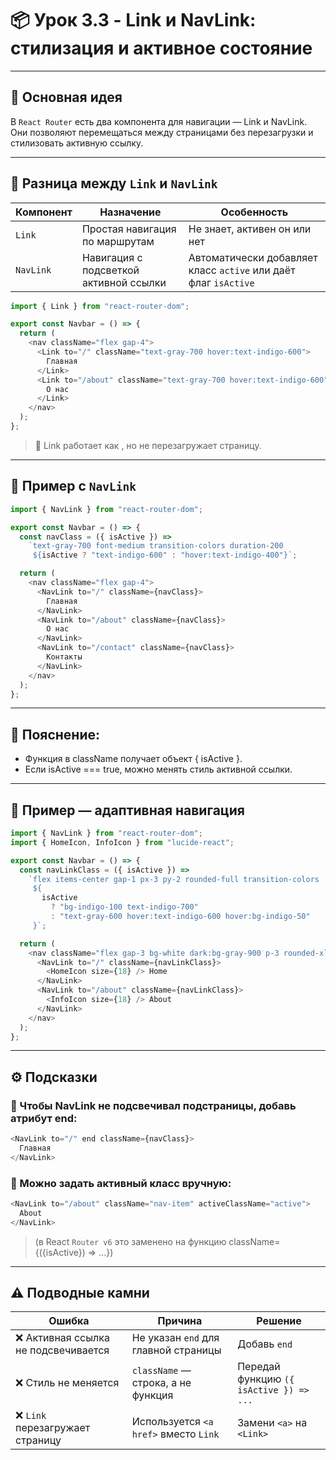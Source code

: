 # 📦 Урок 3.3 - Link и NavLink: стилизация и активное состояние

---

## 🚀 Основная идея

В `React Router` есть два компонента для навигации —
Link и NavLink.
Они позволяют перемещаться между страницами без перезагрузки и стилизовать активную ссылку.

---

## 🔹 Разница между `Link` и `NavLink`

| Компонент | Назначение                             | Особенность                                                     |
| --------- | -------------------------------------- | --------------------------------------------------------------- |
| `Link`    | Простая навигация по маршрутам         | Не знает, активен он или нет                                    |
| `NavLink` | Навигация с подсветкой активной ссылки | Автоматически добавляет класс `active` или даёт флаг `isActive` |

```javascript
import { Link } from "react-router-dom";

export const Navbar = () => {
  return (
    <nav className="flex gap-4">
      <Link to="/" className="text-gray-700 hover:text-indigo-600">
        Главная
      </Link>
      <Link to="/about" className="text-gray-700 hover:text-indigo-600">
        О нас
      </Link>
    </nav>
  );
};
```

> 📌 Link работает как <a></a>, но не перезагружает страницу.

---

## 🔹 Пример с `NavLink`

```javascript
import { NavLink } from "react-router-dom";

export const Navbar = () => {
  const navClass = ({ isActive }) =>
    `text-gray-700 font-medium transition-colors duration-200
     ${isActive ? "text-indigo-600" : "hover:text-indigo-400"}`;

  return (
    <nav className="flex gap-4">
      <NavLink to="/" className={navClass}>
        Главная
      </NavLink>
      <NavLink to="/about" className={navClass}>
        О нас
      </NavLink>
      <NavLink to="/contact" className={navClass}>
        Контакты
      </NavLink>
    </nav>
  );
};
```

---

## 📌 Пояснение:

- Функция в className получает объект { isActive }.
- Если isActive === true, можно менять стиль активной ссылки.

---

## 🔹 Пример — адаптивная навигация

```javascript
import { NavLink } from "react-router-dom";
import { HomeIcon, InfoIcon } from "lucide-react";

export const Navbar = () => {
  const navLinkClass = ({ isActive }) =>
    `flex items-center gap-1 px-3 py-2 rounded-full transition-colors
     ${
       isActive
         ? "bg-indigo-100 text-indigo-700"
         : "text-gray-600 hover:text-indigo-600 hover:bg-indigo-50"
     }`;

  return (
    <nav className="flex gap-3 bg-white dark:bg-gray-900 p-3 rounded-xl shadow-md">
      <NavLink to="/" className={navLinkClass}>
        <HomeIcon size={18} /> Home
      </NavLink>
      <NavLink to="/about" className={navLinkClass}>
        <InfoIcon size={18} /> About
      </NavLink>
    </nav>
  );
};
```

---

## ⚙️ Подсказки

### 📌 Чтобы NavLink не подсвечивал подстраницы, добавь атрибут end:

```javascript
<NavLink to="/" end className={navClass}>
  Главная
</NavLink>
```

### 📌 Можно задать активный класс вручную:

```javascript
<NavLink to="/about" className="nav-item" activeClassName="active">
  About
</NavLink>
```

> (в React `Router v6` это заменено на функцию className={({isActive}) => ...})

---

## ⚠️ Подводные камни

| Ошибка                               | Причина                               | Решение                                 |
| ------------------------------------ | ------------------------------------- | --------------------------------------- |
| ❌ Активная ссылка не подсвечивается | Не указан `end` для главной страницы  | Добавь `end`                            |
| ❌ Стиль не меняется                 | `className` — строка, а не функция    | Передай функцию `({ isActive }) => ...` |
| ❌ `Link` перезагружает страницу     | Используется `<a href>` вместо `Link` | Замени `<a>` на `<Link>`                |
